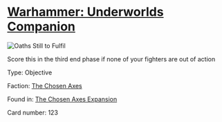# [Warhammer: Underworlds Companion](https://guidokessels.github.io/wh-underworlds)

  

![Oaths Still to Fulfil](https://warhammerunderworlds.com/wp-content/uploads/sites/6/2018/02/123_ENG.png)

Score this in the third end phase if none of your fighters are out of action

Type: Objective

Faction: [The Chosen Axes](https://guidokessels.github.io/wh-underworlds/factions/the-chosen-axes)

Found in: [The Chosen Axes Expansion](https://guidokessels.github.io/wh-underworlds/locations/the-chosen-axes-expansion)

Card number: 123

